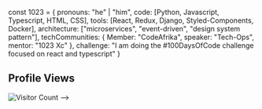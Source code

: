const 1023 = {
    pronouns: "he" | "him",
    code: [Python, Javascript, Typescript, HTML, CSS],
    tools: [React, Redux, Django, Styled-Components, Docker],
    architecture: ["microservices", "event-driven", "design system pattern"],
    techCommunities: {
                          Member: "CodeAfrika",
                          speaker: "Tech-Ops",
                          mentor: "1023 Xc"
                        },
challenge: "I am doing the #100DaysOfCode challenge focused on react and typescript"
}
<!--
**1023LLC/1023LLC** is a ✨ _special_ ✨ repository because its `README.md` (this file) appears on your GitHub profile.

Here are some ideas to get you started:

- 🔭 I’m currently working on ...
- 🌱 I’m currently learning ...
- 👯 I’m looking to collaborate on ...
- 🤔 I’m looking for help with ...
- 💬 Ask me about ...
- 📫 How to reach me: ...
- 😄 Pronouns: ...
- ⚡ Fun fact: ...
-->






## Profile Views
![Visitor Count](https://profile-counter.glitch.me/your_username/count.svg) -->

